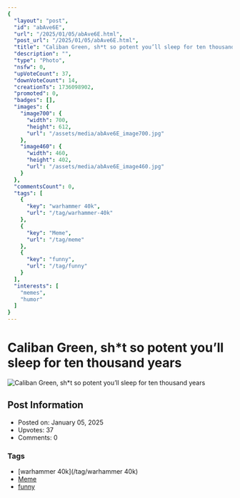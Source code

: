 ```yaml
---
{
  "layout": "post",
  "id": "abAve6E",
  "url": "/2025/01/05/abAve6E.html",
  "post_url": "/2025/01/05/abAve6E.html",
  "title": "Caliban Green, sh*t so potent you’ll sleep for ten thousand years",
  "description": "",
  "type": "Photo",
  "nsfw": 0,
  "upVoteCount": 37,
  "downVoteCount": 14,
  "creationTs": 1736098902,
  "promoted": 0,
  "badges": [],
  "images": {
    "image700": {
      "width": 700,
      "height": 612,
      "url": "/assets/media/abAve6E_image700.jpg"
    },
    "image460": {
      "width": 460,
      "height": 402,
      "url": "/assets/media/abAve6E_image460.jpg"
    }
  },
  "commentsCount": 0,
  "tags": [
    {
      "key": "warhammer 40k",
      "url": "/tag/warhammer-40k"
    },
    {
      "key": "Meme",
      "url": "/tag/meme"
    },
    {
      "key": "funny",
      "url": "/tag/funny"
    }
  ],
  "interests": [
    "memes",
    "humor"
  ]
}
---
```


# Caliban Green, sh*t so potent you’ll sleep for ten thousand years

![Caliban Green, sh*t so potent you’ll sleep for ten thousand years](/assets/media/abAve6E_image700.jpg)

## Post Information

- Posted on: January 05, 2025
- Upvotes: 37
- Comments: 0

### Tags

- [warhammer 40k](/tag/warhammer 40k)
- [Meme](/tag/Meme)
- [funny](/tag/funny)

